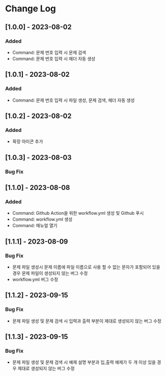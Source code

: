# Change Log

## [1.0.0] - 2023-08-02

### Added
- Command: 문제 번호 입력 시 문제 검색
- Command: 문제 번호 입력 시 헤더 자동 생성

## [1.0.1] - 2023-08-02

### Added
- Command: 문제 번호 입력 시 파일 생성, 문제 검색, 헤더 자동 생성

## [1.0.2] - 2023-08-02

### Added
- 확장 아이콘 추가

## [1.0.3] - 2023-08-03

### Bug Fix

## [1.1.0] - 2023-08-08

### Added
- Command: Github Action을 위한 workflow.yml 생성 및 Github 푸시
- Command: workflow.yml 생성
- Command: 매뉴얼 열기

## [1.1.1] - 2023-08-09

### Bug Fix
- 문제 파일 생성시 문제 이름에 파일 이름으로 사용 할 수 없는 문자가 포함되어 있을 경우 문제 파일이 생성되지 않는 버그 수정
- workflow.yml 버그 수정

## [1.1.2] - 2023-09-15

### Bug Fix
- 문제 파일 생성 및 문제 검색 시 입력과 출력 부분이 제대로 생성되지 않는 버그 수정

## [1.1.3] - 2023-09-15

### Bug Fix
- 문제 파일 생성 및 문제 검색 시 예제 설명 부분과 입,출력 예제가 두 개 이상 있을 경우 제대로 생성되지 않는 버그 수정